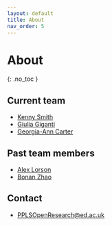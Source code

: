 ```yaml
---
layout: default
title: About
nav_order: 5
---
```


# About
{: .no_toc }

## Current team

* [Kenny Smith](http://www.lel.ed.ac.uk/~kenny/)
* [Giulia Giganti](https://www.ed.ac.uk/profile/giulia-giganti)
* [Georgia-Ann Carter](https://gacarter.github.io/)

## Past team members

* [Alex Lorson](https://alex-lorson.github.io)
* [Bonan Zhao](https://zhaobn.github.io)

## Contact

* PPLSOpenResearch@ed.ac.uk
